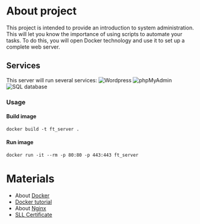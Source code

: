 # About project
This project is intended to provide an introduction to system administration. 
This will let you know the importance of using scripts to automate your tasks.
To do this, you will open Docker technology and use it to set up a complete web server. 

## Services
This server will run several services: 
![Wordpress](https://img.shields.io/badge/-Wordpress-0C1117??style=flat-square&logo=Wordpress)
![phpMyAdmin](https://img.shields.io/badge/-phpMyAdmin-0C1117??style=flat-square&logo=php)
![SQL database](https://img.shields.io/badge/-MariaDB-0C1117??style=flat-square&logo=MariaDB)

### Usage

#### Build image
    docker build -t ft_server .
#### Run image
    docker run -it --rm -p 80:80 -p 443:443 ft_server

# Materials

  * About [Docker]
  * [Docker tutorial](https://docs.docker.com/get-started/)
  * About [Nginx]
  * [SLL Сertificate](https://habr.com/ru/post/352722/)


[Nginx]:(https://nginx.org/ru/docs/beginners_guide.html)
[Docker]:(https://www.docker.com/)
